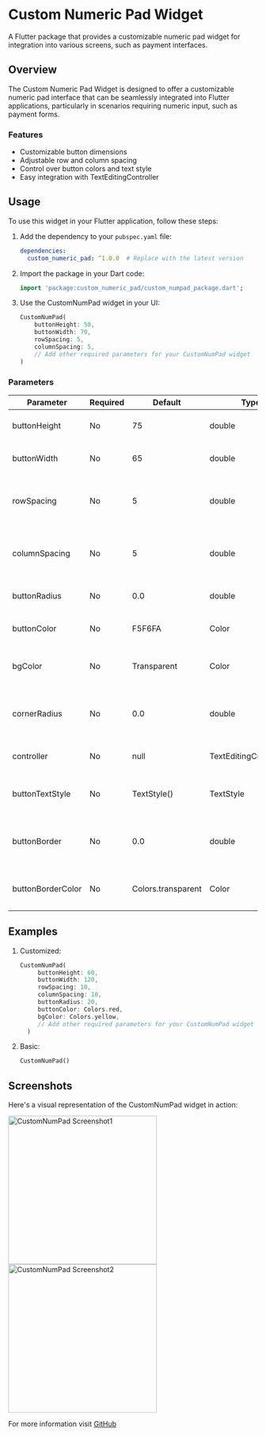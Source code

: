 # Custom Numeric Pad Widget

A Flutter package that provides a customizable numeric pad widget for integration into various screens, such as payment interfaces.

## Overview

The Custom Numeric Pad Widget is designed to offer a customizable numeric pad interface that can be seamlessly integrated into Flutter applications, particularly in scenarios requiring numeric input, such as payment forms.

### Features

- Customizable button dimensions
- Adjustable row and column spacing
- Control over button colors and text style
- Easy integration with TextEditingController

## Usage

To use this widget in your Flutter application, follow these steps:

1. Add the dependency to your `pubspec.yaml` file:

   ```yaml
   dependencies:
     custom_numeric_pad: ^1.0.0  # Replace with the latest version
   
2. Import the package in your Dart code:
    
    ```dart
    import 'package:custom_numeric_pad/custom_numpad_package.dart';

3. Use the CustomNumPad widget in your UI:

    ```dart
   CustomNumPad(
        buttonHeight: 50,
        buttonWidth: 70,
        rowSpacing: 5,
        columnSpacing: 5,
        // Add other required parameters for your CustomNumPad widget    
   )

### Parameters

| Parameter         | Required | Default            | Type                   | Description                                     |
|-------------------|----------|--------------------|------------------------|-------------------------------------------------|
| buttonHeight      | No       | 75                 | double                 | Height of the numeric pad buttons               |
| buttonWidth       | No       | 65                 | double                 | Width of the numeric pad buttons                |
| rowSpacing        | No       | 5                  | double                 | Vertical spacing between rows of buttons        |
| columnSpacing     | No       | 5                  | double                 | Horizontal spacing between columns of buttons   |
| buttonRadius      | No       | 0.0                | double                 | Radius for button corners                       |
| buttonColor       | No       | F5F6FA             | Color                  | Background color for buttons                    |
| bgColor           | No       | Transparent        | Color                  | Background color for the numeric pad            |
| cornerRadius      | No       | 0.0                | double                 | Corner radius for the entire numeric pad        |
| controller        | No       | null               | TextEditingController? | Controller for the text input field             |
| buttonTextStyle   | No       | TextStyle()        | TextStyle              | Text style for the numeric pad buttons          |
| buttonBorder      | No       | 0.0                | double                 | Width of the border for the numeric pad buttons |
| buttonBorderColor | No       | Colors.transparent | Color                  | Color of the border for the numeric pad buttons |


## Examples

1. Customized:

    ```dart
    CustomNumPad(
         buttonHeight: 60,
         buttonWidth: 120,
         rowSpacing: 10,
         columnSpacing: 10,
         buttonRadius: 20,
         buttonColor: Colors.red,
         bgColor: Colors.yellow,
         // Add other required parameters for your CustomNumPad widget
      )

2. Basic:

    ```dart
    CustomNumPad()

## Screenshots

Here's a visual representation of the CustomNumPad widget in action:

<img src="![Screen1](https://github.com/TheScriptRailoth/package-custom_numpad/assets/91254200/b0a440b5-3414-47bb-8432-674dc9c8b66d)" alt="CustomNumPad Screenshot1" width="300" /> <img src="![Screen2](https://github.com/TheScriptRailoth/package-custom_numpad/assets/91254200/5f9b7d2a-035c-4167-a88e-b4b8a5873893)" alt="CustomNumPad Screenshot2" width="300" />
   
For more information visit [GitHub](https://github.com/TheScriptRailoth/package-custom_numpad)

      
